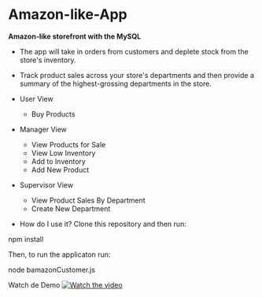 # Amazon-like-App
**Amazon-like storefront with the MySQL**

* The app will take in orders from customers and deplete stock from the store's inventory.

* Track product sales across your store's departments and then provide a summary of the highest-grossing departments in the store.

* User View
  * Buy Products
  
* Manager View
  * View Products for Sale
  * View Low Inventory
  * Add to Inventory
  * Add New Product
  
* Supervisor View
  * View Product Sales By Department
  * Create New Department
 
* How do I use it?
Clone this repository and then run:

npm install

Then, to run the applicaton run:

node bamazonCustomer.js 

Watch de Demo
[![Watch the video](https://raw.github.com/GabLeRoux/WebMole/master/ressources/WebMole_Youtube_Video.png)](https://youtu.be/BSLyDeJ66YE)

